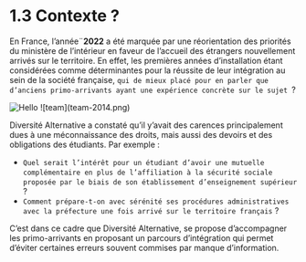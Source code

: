 



# 1.3 Contexte ?

En France, l’année¨**2022** a été marquée par une réorientation des priorités du ministère de l’intérieur en faveur de l’accueil des étrangers nouvellement arrivés sur le territoire. En effet, les premières années d’installation étant considérées comme déterminantes pour la réussite de leur intégration au sein de la société française, `qui de mieux placé pour en parler que d’anciens primo-arrivants ayant une expérience concrète sur le sujet `?


 
<Image src="./team-2014.png" alt="Hello" width={500} height={500} />
<!-- 
![team-fondateur](/img/team-2014.png) -->
![team](team-2014.png)

Diversité Alternative a constaté qu’il y’avait des carences principalement dues à une méconnaissance des droits, mais aussi des devoirs et des obligations des étudiants. Par exemple : 
- `Quel serait l’intérêt pour un étudiant d’avoir une mutuelle complémentaire en plus de l’affiliation à la sécurité sociale proposée par le biais de son établissement d’enseignement supérieur` ? 
- `Comment prépare-t-on avec sérénité ses procédures administratives avec la préfecture une fois arrivé sur le territoire français` ?

C’est dans ce cadre que Diversité Alternative, se propose d’accompagner les primo-arrivants en proposant un parcours d’intégration qui permet d’éviter certaines erreurs souvent commises par manque d’information.